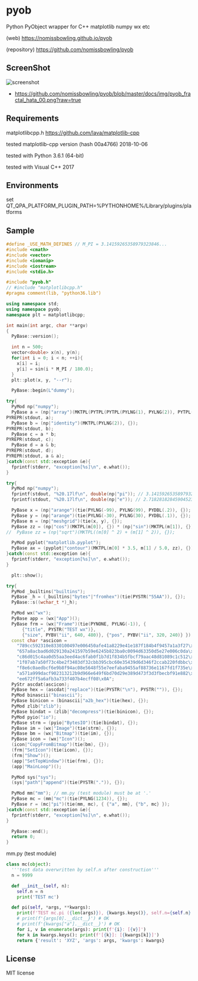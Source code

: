 pyob
====

Python PyObject wrapper for C++ matplotlib numpy wx etc

(web) [ https://nomissbowling.github.io/pyob ]( https://nomissbowling.github.io/pyob )

(repository) [ https://github.com/nomissbowling/pyob ]( https://github.com/nomissbowling/pyob )


ScreenShot
----------

[pyob_fractal_hata_00]: https://github.com/nomissbowling/pyob/blob/master/docs/img/pyob_fractal_hata_00.png?raw=true
![screenshot][pyob_fractal_hata_00]
 * https://github.com/nomissbowling/pyob/blob/master/docs/img/pyob_fractal_hata_00.png?raw=true


Requirements
------------

matplotlibcpp.h [ https://github.com/lava/matplotlib-cpp ]( https://github.com/lava/matplotlib-cpp )

tested matplotlib-cpp version (hash 00a4766) 2018-10-06

tested with Python 3.6.1 (64-bit)

tested with Visual C++ 2017


Environments
------------

set QT_QPA_PLATFORM_PLUGIN_PATH=%PYTHONHOME%/Library/plugins/platforms


Sample
------

``` c++
#define _USE_MATH_DEFINES // M_PI = 3.14159265358979323846...
#include <cmath>
#include <vector>
#include <iomanip>
#include <iostream>
#include <stdio.h>

#include "pyob.h"
// #include "matplotlibcpp.h"
#pragma comment(lib, "python36.lib")

using namespace std;
using namespace pyob;
namespace plt = matplotlibcpp;

int main(int argc, char **argv)
{
  PyBase::version();

  int n = 500;
  vector<double> x(n), y(n);
  for(int i = 0; i < n; ++i){
    x[i] = i;
    y[i] = sin(i * M_PI / 180.0);
  }
  plt::plot(x, y, "--r");

  PyBase::begin(L"dummy");

try{
  PyMod np("numpy");
  PyBase a = (np|"array")(MKTPL(PYTPL(PYTPL(PYLNG(1), PYLNG(2)), PYTPL(PYLNG(3), PYLNG(4)))), {});
PYREPR(stdout, a);
  PyBase b = (np|"identity")(MKTPL(PYLNG(2)), {});
PYREPR(stdout, b);
  PyBase c = a * b;
PYREPR(stdout, c);
  PyBase d = a & b;
PYREPR(stdout, d);
PYREPR(stdout, a & a);
}catch(const std::exception &e){
  fprintf(stderr, "exception[%s]\n", e.what());
}

try{
  PyMod np("numpy");
  fprintf(stdout, "%20.17lf\n", double(np|"pi")); // 3.14159265358979323846...
  fprintf(stdout, "%20.17lf\n", double(np|"e")); // 2.71828182845904523536...

  PyBase x = (np|"arange")(tie(PYLNG(-99), PYLNG(99), PYDBL(.2)), {});
  PyBase y = (np|"arange")(tie(PYLNG(-30), PYLNG(30), PYDBL(.1)), {});
  PyBase m = (np|"meshgrid")(tie(x, y), {});
  PyBase zz = (np|"cos")(MKTPL(m[0]), {}) * (np|"sin")(MKTPL(m[1]), {});
//  PyBase zz = (np|"sqrt")(MKTPL((m[0] ^ 2) + (m[1] ^ 2)), {});

  PyMod pyplot("matplotlib.pyplot");
  PyBase ax = (pyplot|"contour")(MKTPL(m[0] * 3.5, m[1] / 5.0, zz), {});
}catch(const std::exception &e){
  fprintf(stderr, "exception[%s]\n", e.what());
}

  plt::show();

try{
  PyMod _builtins("builtins");
  PyBase _h = (_builtins|"bytes"|"fromhex")(tie(PYSTR("55AA")), {});
  PyBase::s((wchar_t *)_h);

  PyMod wx("wx");
  PyBase app = (wx|"App")();
  PyBase frm = (wx|"Frame")(tie(PYNONE, PYLNG(-1)), {
      {"title", PYSTR("TEST wx")},
      {"size", PYBV("ii", 640, 480)}, {"pos", PYBV("ii", 320, 240)} });
  const char *ascicon =
    "789cc592310e8330100497e006450afe41a8229e41e187f184b4f9457a1a3f27\x0A"
    "657a8acbad6d029130a241597b59e6245b823ba0c0094d63350d5e27e006c0da\x0A"
    "c86d015c4aa0d55aa3eed4ac6fab0f1b7d1f834b5fbcf79aac48d81089c1c512\x0A"
    "1f07ab7a50f73c4be2f3403df32cbb395cbc60e35439d6d346f2ccab220fdbbc\x0A"
    "f8e6c0aedbcf6e9b8f94ac08e5648f55e7eefaba9455af88736e1167fd1f735e\x0A"
    "a571a999dacf902313212b9d966e649f6bd70d29e389d473f3d3fbecbf91e882\x0A"
    "ee672ff5a6afb3a733f407b4ecff08\x0A";
  PyStr ascdat(ascicon);
  PyBase hex = (ascdat|"replace")(tie(PYSTR("\n"), PYSTR("")), {});
  PyMod binascii("binascii");
  PyBase binicon = (binascii|"a2b_hex")(tie(hex), {});
  PyMod zlib("zlib");
  PyBase bindat = (zlib|"decompress")(tie(binicon), {});
  PyMod pyio("io");
  PyBase strm = (pyio|"BytesIO")(tie(bindat), {});
  PyBase im = (wx|"Image")(tie(strm), {});
  PyBase bm = (wx|"Bitmap")(tie(im), {});
  PyBase icon = (wx|"Icon")();
  (icon|"CopyFromBitmap")(tie(bm), {});
  (frm|"SetIcon")(tie(icon), {});
  (frm|"Show")();
  (app|"SetTopWindow")(tie(frm), {});
  (app|"MainLoop")();

  PyMod sys("sys");
  (sys|"path"|"append")(tie(PYSTR(".")), {});

  PyMod mm("mm"); // mm.py (test module) must be at '.'
  PyBase mc = (mm|"mc")(tie(PYLNG(1234)), {});
  PyBase r = (mc|"pi")(tie(mm, mc), { {"a", mm}, {"b", mc} });
}catch(const std::exception &e){
  fprintf(stderr, "exception[%s]\n", e.what());
}

  PyBase::end();
  return 0;
}
```


mm.py (test module)

``` python
class mc(object):
  '''test data overwritten by self.n after construction'''
  n = 9999

  def __init__(self, n):
    self.n = n
    print('TEST mc')

  def pi(self, *args, **kwargs):
    print(f'TEST mc.pi ({len(args)}), {kwargs.keys()}, self.n={self.n}')
    # print(f'{args[0].__dict__}') # OK
    # print(f'{kwargs["a"].__dict__}') # OK
    for i, v in enumerate(args): print(f'{i}: [{v}]')
    for k in kwargs.keys(): print(f'[{k}]: [{kwargs[k]}]')
    return {'result': 'XYZ', 'args': args, 'kwargs': kwargs}
```


License
-------

MIT license
